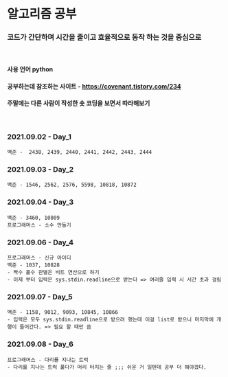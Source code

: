 # 알고리즘 공부

### 코드가 간단하며 시간을 줄이고 효율적으로 동작 하는 것을 중심으로
&nbsp;
#### 사용 언어 python
#### 공부하는데 참조하는 사이트 - https://covenant.tistory.com/234
#### 주말에는 다른 사람이 작성한 숏 코딩을 보면서 따라해보기
&nbsp;

### 2021.09.02 - Day_1
    백준 -  2438, 2439, 2440, 2441, 2442, 2443, 2444

### 2021.09.03 - Day_2
    백준 - 1546, 2562, 2576, 5598, 10818, 10872

### 2021.09.04 - Day_3
    백준 - 3460, 10809  
    프로그래머스 - 소수 만들기

### 2021.09.06 - Day_4
    프로그래머스 - 신규 아이디
    백준 - 1037, 10828
    - 짝수 홀수 판별은 비트 연산으로 하기
    - 이제 부터 입력은 sys.stdin.readline으로 받는다 => 여러줄 입력 시 시간 초과 걸림

### 2021.09.07 - Day_5
    백준 - 1158, 9012, 9093, 10845, 10866
    - 입력은 모두 sys.stdin.readline으로 받으려 했는데 이걸 list로 받으니 마지막에 개행이 들어간다. => 필요 할 때만 씀

### 2021.09.08 - Day_6
    프로그래머스 - 다리를 지나는 트럭 
    - 다리를 지나는 트럭 풀다가 머리 터지는 줄 ;;; 쉬운 거 일텐데 공부 더 해야겠다.